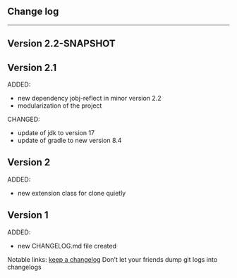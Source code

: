 ## Change log
----------------------

Version 2.2-SNAPSHOT
-------------



Version 2.1
-------------

ADDED:

- new dependency jobj-reflect in minor version 2.2
- modularization of the project

CHANGED:

- update of jdk to version 17
- update of gradle to new version 8.4

Version 2
-------------

ADDED:

- new extension class for clone quietly

Version 1
-------------

ADDED:

- new CHANGELOG.md file created

Notable links:
[keep a changelog](http://keepachangelog.com/en/1.0.0/) Don’t let your friends dump git logs into changelogs

